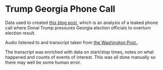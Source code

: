# Trump Georgia Phone Call

Data used to created [this blog post](https://macardle.medium.com/trumps-persuasion-tactics-7a3ec8479574), which is an analysis of a leaked phone call where Donal Trump pressures Georgia election officials to overturn election result. 

Audio listened to and transcript taken from [the Washington Post.](https://www.washingtonpost.com/video/politics/audio-trumps-full-jan-2-call-with-ga-secretary-of-state/2021/01/03/3f9426f4-7937-4718-8a8e-9d6052001991_video.html).

The transcript was enriched with data on start/stop times, notes on what happened and counts of events of interest. 
This was all done manually so there may well be some human error. 
